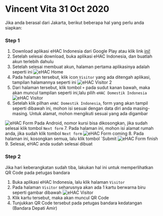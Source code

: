# Vincent Vita 31 Oct 2020


Jika anda berasal dari Jakarta, berikut beberapa hal yang perlu anda siapkan:

### Step 1
1. Download aplikasi eHAC Indonesia dari Google Play atau klik link [ini!](https://play.google.com/store/apps/details?id=com.kemenkes.inahac&hl=en_US&gl=US)
2. Setelah selesai download, buka aplikasi eHAC Indonesia, dan buatlah akun terlebih dahulu
3. Setelah selesai membuat akun, halaman pertama aplikasinya adalah seperti ini
![eHAC Home](/images/photo6098319176650304252.jpg)
4. Pada halaman tersebut, klik icon `Visitor` yang ada ditengah aplikasi, tampilan halamannya seperti ini
![eHAC Visitor 2](/images/v4.jpg)
5. Dari halaman tersebut, klik tombol `+` pada sudut kanan bawah, maka akan muncul tampilan seperti ini,lalu pilih `eHAC Domestik Indonesia`
![eHAC Visitor](/images/v3.jpg)
6. Setelah klik pilhan `eHAC Domestik Indonesia`, form yang akan tampil seperti dibawah ini, mohon isi sesuai dengan data diri anda masing-masing.
Untuk alamat, mohon mengikuti sesuai yang ada digambar

![eHAC Form](/images/photo6098319176650304251.jpg)
Pada Android, nomor kursi bisa dikosongkan, jika sudah selesai klik tombol `Next form`
7. Pada halaman ini, mohon isi alamat rumah anda, jika sudah klik tombol `Next form`
![eHAC Form coming](/images/photo6098319176650304256.jpg)
8. Pada halaman ini, kosongkan semua, lalu klik tombol `Submit
![eHAC Form finish](/images/photo6098319176650304255.jpg)
9. Selesai, eHAC anda sudah selesai dibuat

### Step 2
Jika hari keberangkatan sudah tiba, lakukan hal ini untuk memperlihatkan QR Code pada petugas bandara

1. Buka aplikasi eHAC Indonesia, lalu klik halaman `Visitor`
2. Pada halaman `Visitor` seharusnya akan ada 1 kartu berwarna biru seperti gambar dibawah
![eHAC Visitor](/images/v5.jpg)
3. Klik kartu tersebut, maka akan muncul QR Code
4. Tunjukkan QR Code tersebut pada petugas bandara kedatangan (Bandara Depati Amir)
